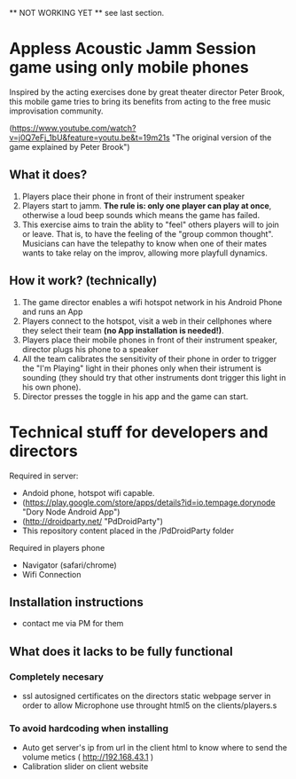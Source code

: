 
 ** NOT WORKING YET ** see last section.

# Appless Acoustic Jamm Session game using only mobile phones

Inspired by the acting exercises done by great theater director Peter Brook, this mobile game tries to bring its benefits from acting to the free music improvisation community.

(https://www.youtube.com/watch?v=j0Q7eFj_1bU&feature=youtu.be&t=19m21s "The original version of the game explained by Peter Brook")

## What it does? 

1. Players place their phone in front of their instrument speaker
2. Players start to jamm. **The rule is: only one player can play at once**, otherwise a loud beep sounds which means the game has failed.
3. This exercise aims to train the ablity to "feel" others players will to join or leave. That is, to have the feeling of the "group common thought". Musicians can have the telepathy to know when one of their mates wants to take relay on the improv, allowing more playfull dynamics.

## How it work? (technically)

1. The game director enables a wifi hotspot network in his Android Phone and runs an App
2. Players connect to the hotspot, visit a web in their cellphones where they select their team **(no App installation is needed!)**.
3. Players place their mobile phones in front of their instrument speaker, director plugs his phone to a speaker
5. All the team calibrates the sensitivity of their phone in order to trigger the "I'm Playing" light in their phones only when their istrument is sounding (they should try that other instruments dont trigger this light in his own phone).
6. Director presses the toggle in his app and the game can start.


# Technical stuff for developers and directors

Required in server:
* Andoid phone, hotspot wifi capable.
* (https://play.google.com/store/apps/details?id=io.tempage.dorynode "Dory Node Android App")
* (http://droidparty.net/ "PdDroidParty") 
* This repository content placed in the /PdDroidParty folder

Required in players phone
* Navigator (safari/chrome)
* Wifi Connection


## Installation instructions
 * contact me via PM for them


## What does it lacks to be fully functional

### Completely necesary
* ssl autosigned certificates on the directors static webpage server in order to allow Microphone use throught html5 on the clients/players.s

### To avoid hardcoding when installing
* Auto get server's ip from url in the client html to know where to send the volume metics ( http://192.168.43.1 ) 
* Calibration slider on client website 
